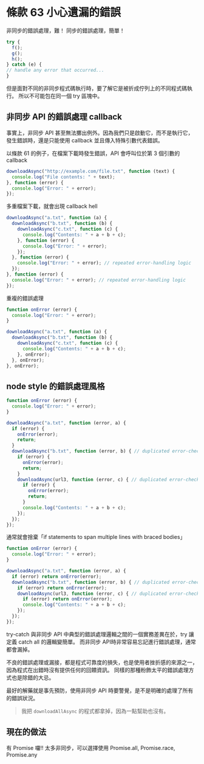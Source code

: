 # 條款 63 小心遺漏的錯誤

非同步的錯誤處理，難！
同步的錯誤處理，簡單！

```javascript
try {
  f();
  g();
  h();
} catch (e) {
// handle any error that occurred...
}
```

但是面對不同的非同步程式碼執行時，要了解它是被折成佇列上的不同程式碼執行。
所以不可能包在同一個 try 區塊中。

## 非同步 API 的錯誤處理 callback

事實上，非同步 API 甚至無法擲出例外。因為我們只是啟動它，而不是執行它，發生錯誤時，還是只能使用 callback 並且傳入特殊引數代表錯誤。

以條款 61 的例子，在檔案下載時發生錯誤，API 會呼叫位於第 3 個引數的 callback

```javascript
downloadAsync("http://example.com/file.txt", function (text) {
  console.log("File contents: " + text);
}, function (error) {
  console.log("Error: " + error);
});
```

多重檔案下載，就會出現 callback hell

```javascript
downloadAsync("a.txt", function (a) {
  downloadAsync("b.txt", function (b) {
    downloadAsync("c.txt", function (c) {
      console.log("Contents: " + a + b + c);
    }, function (error) {
      console.log("Error: " + error);
    });
  }, function (error) {
    console.log("Error: " + error); // repeated error-handling logic
  });
}, function (error) {
  console.log("Error: " + error); // repeated error-handling logic
});
```

重複的錯誤處理

```javascript
function onError (error) {
  console.log("Error: " + error);
}

downloadAsync("a.txt", function (a) {
  downloadAsync("b.txt", function (b) {
    downloadAsync("c.txt", function (c) {
      console.log("Contents: " + a + b + c);
    }, onError);
  }, onError);
}, onError);
```

## node style 的錯誤處理風格

```javascript
function onError (error) {
  console.log("Error: " + error);
}

downloadAsync("a.txt", function (error, a) {
  if (error) {
    onError(error);
    return;
  }
  downloadAsync("b.txt", function (error, b) { // duplicated error-checking logic
    if (error) {
      onError(error);
      return;
    }
    downloadAsync(url3, function (error, c) { // duplicated error-checking logic
      if (error) {
        onError(error);
        return;
      }
      console.log("Contents: " + a + b + c);
    });
  });
});
```

通常就會捨棄「if statements to span multiple lines with braced bodies」

```javascript
function onError (error) {
  console.log("Error: " + error);
}

downloadAsync("a.txt", function (error, a) {
  if (error) return onError(error);
  downloadAsync("b.txt", function (error, b) { // duplicated error-checking logic
    if (error) return onError(error);
    downloadAsync(url3, function (error, c) { // duplicated error-checking logic
      if (error) return onError(error);
      console.log("Contents: " + a + b + c);
    });
  });
});
```

try-catch 與非同步 API 中典型的錯誤處理邏輯之間的一個實務差異在於，try 讓定義 catch all 的邏輯變簡單。
而非同步 API時非常容易忘記進行錯誤處理，通常都會漏掉。

不良的錯誤處理或漏接，都是程式可靠度的損失，也是使用者挫折感的來源之一，因為程式在出錯時沒有提供任何的回饋資訊。
同樣的那種粉飾太平的錯誤處理方式也是除錯的大忌。

最好的解藥就是事先預防，使用非同步 API 時要警覺，是不是明確的處理了所有的錯誤狀況。

> 我把 `downloadAllAsync` 的程式都拿掉，因為一點幫助也沒有。

## 現在的做法

有 Promise 囉!!
太多非同步，可以選擇使用 Promise.all, Promise.race, Promise.any


